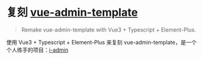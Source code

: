 # 复刻 [vue-admin-template](#https://github.com/PanJiaChen/vue-admin-template)
> Remake vue-admin-template with Vue3 + Typescript + Element-Plus.

使用 Vue3 + Typescript + Element-Plus 来复刻 vue-admin-template，是一个个人练手的项目：[i-admin](#https://github.com/iDeanHere/i-admin)

